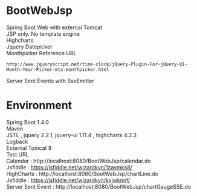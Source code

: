 # BootWebJsp
Spring Boot Web with external Tomcat
<br>
JSP only. No template engine<br>
Highcharts <br>
Jquery Datepicker <br> 
Monthpicker Reference URL
```
http://www.jqueryscript.net/time-clock/jQuery-Plugin-For-jQuery-UI-Month-Year-Picker-mtz-monthpicker.html
```
Server Sent Events with SseEmitter
# Environment
Spring Boot 1.4.0<br>
Maven<br>
JSTL , jquery 2.2.1, jquery-ui 1.11.4 , highcharts 4.2.3<br>
Logback<br>
External Tomcat 8<br>
Test URL <br>
Calendar : http://localhost:8080/BootWebJsp/calendar.do<br>
Jsfiddle : https://jsfiddle.net/wizardkyn/1zavmks8/<br>
HighCharts : http://localhost:8080/BootWebJsp/chartLine.do<br>
Jsfiddle : https://jsfiddle.net/wizardkyn/kxjwknnf/<br>
Server Sent Event : http://localhost:8080/BootWebJsp/chartGaugeSSE.do
